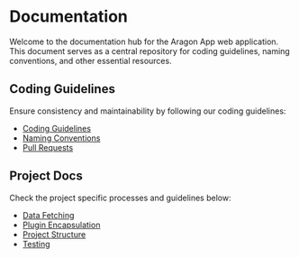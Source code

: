 # Documentation

Welcome to the documentation hub for the Aragon App web application. This document serves as a central repository for
coding guidelines, naming conventions, and other essential resources.

## Coding Guidelines

Ensure consistency and maintainability by following our coding guidelines:

-   [Coding Guidelines](./codingGuidelines/codingGuidelines.md)
-   [Naming Conventions](./codingGuidelines/namingConventions.md)
-   [Pull Requests](./codingGuidelines/pullRequests.md)

## Project Docs

Check the project specific processes and guidelines below:

-   [Data Fetching](./projectDocs/dataFetching.md)
-   [Plugin Encapsulation](./projectDocs/pluginEncapsulation.md)
-   [Project Structure](./projectDocs/projectStructure.md)
-   [Testing](./projectDocs/testing.md)
